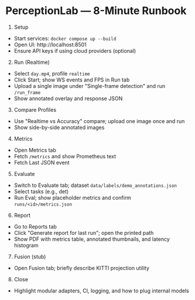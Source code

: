 # PerceptionLab — 8-Minute Runbook

1) Setup
- Start services: `docker compose up --build`
- Open UI: http://localhost:8501
- Ensure API keys if using cloud providers (optional)

2) Run (Realtime)
- Select `day.mp4`, profile `realtime`
- Click Start; show WS events and FPS in Run tab
- Upload a single image under "Single-frame detection" and run `/run_frame`
- Show annotated overlay and response JSON

3) Compare Profiles
- Use "Realtime vs Accuracy" compare; upload one image once and run
- Show side-by-side annotated images

4) Metrics
- Open Metrics tab
- Fetch `/metrics` and show Prometheus text
- Fetch Last JSON event

5) Evaluate
- Switch to Evaluate tab; dataset `data/labels/demo_annotations.json`
- Select tasks (e.g., det)
- Run Eval; show placeholder metrics and confirm `runs/<id>/metrics.json`

6) Report
- Go to Reports tab
- Click "Generate report for last run"; open the printed path
- Show PDF with metrics table, annotated thumbnails, and latency histogram

7) Fusion (stub)
- Open Fusion tab; briefly describe KITTI projection utility

8) Close
- Highlight modular adapters, CI, logging, and how to plug internal models
